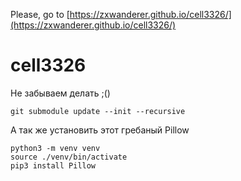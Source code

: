 Please, go to [https://zxwanderer.github.io/cell3326/](https://zxwanderer.github.io/cell3326/)



# cell3326


Не забываем делать ;()

```
git submodule update --init --recursive
```

А так же установить этот гребаный Pillow

```
python3 -m venv venv
source ./venv/bin/activate
pip3 install Pillow
```

